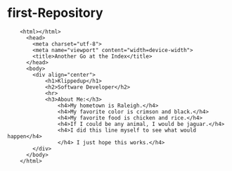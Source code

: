 # first-Repository
<!DOCTYPE html>
		<html></html>
		  <head>
			<meta charset="utf-8">
			<meta name="viewport" content="width=device-width">
			<title>Another Go at the Index</title>
		  </head>
		  <body>
			<div align="center">
				<h1>Klippedup</h1>
				<h2>Software Developer</h2>
				<hr>
				<h3>About Me:</h3>
					<h4>My hometown is Raleigh.</h4>
					<h4>My favorite color is crimson and black.</h4>
					<h4>My favorite food is chicken and rice.</h4>
					<h4>If I could be any animal, I would be jaguar.</h4>
                    <h4>I did this line myself to see what would happen</h4>
                    </h4> I just hope this works.</h4>
			</div>
		  </body>
		</html>
